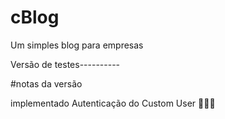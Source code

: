 # cBlog
Um simples blog para empresas

Versão de testes----------

#notas da versão

implementado Autenticação do Custom User 🥳🥳🥳
